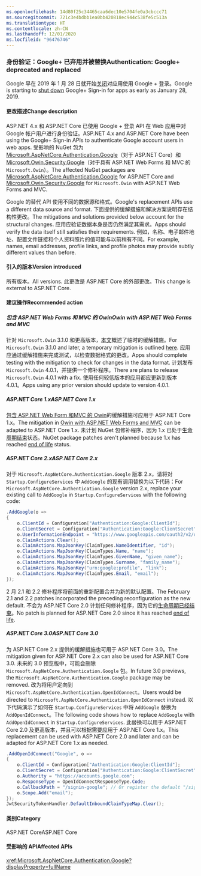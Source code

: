 ```yaml
---
ms.openlocfilehash: 14d80f25c34465caa6dec10e5704fe0a3cbccc71
ms.sourcegitcommit: 721c3e4bdbb1ea0bb420818ec944c538fe5c513a
ms.translationtype: HT
ms.contentlocale: zh-CN
ms.lasthandoff: 12/01/2020
ms.locfileid: "96476746"
---
```

### <a name="authentication-google-deprecated-and-replaced"></a><span data-ttu-id="d34b0-101">身份验证：Google+ 已弃用并被替换</span><span class="sxs-lookup"><span data-stu-id="d34b0-101">Authentication: Google+ deprecated and replaced</span></span>

<span data-ttu-id="d34b0-102">Google 早在 2019 年 1 月 28 日就开始[关闭](https://developers.google.com/+/api-shutdown)对应用使用 Google + 登录。</span><span class="sxs-lookup"><span data-stu-id="d34b0-102">Google is starting to [shut down](https://developers.google.com/+/api-shutdown) Google+ Sign-in for apps as early as January 28, 2019.</span></span>

#### <a name="change-description"></a><span data-ttu-id="d34b0-103">更改描述</span><span class="sxs-lookup"><span data-stu-id="d34b0-103">Change description</span></span>

<span data-ttu-id="d34b0-104">ASP.NET 4.x 和 ASP.NET Core 已使用 Google + 登录 API 在 Web 应用中对 Google 帐户用户进行身份验证。</span><span class="sxs-lookup"><span data-stu-id="d34b0-104">ASP.NET 4.x and ASP.NET Core have been using the Google+ Sign-in APIs to authenticate Google account users in web apps.</span></span> <span data-ttu-id="d34b0-105">受影响的 NuGet 包为 [Microsoft.AspNetCore.Authentication.Google](https://www.nuget.org/packages/Microsoft.AspNetCore.Authentication.Google/)（对于 ASP.NET Core）和 [Microsoft.Owin.Security.Google](https://www.nuget.org/packages/Microsoft.Owin.Security.Google/)（对于具有 ASP.NET Web Forms 和 MVC 的 `Microsoft.Owin`）。</span><span class="sxs-lookup"><span data-stu-id="d34b0-105">The affected NuGet packages are [Microsoft.AspNetCore.Authentication.Google](https://www.nuget.org/packages/Microsoft.AspNetCore.Authentication.Google/) for ASP.NET Core and [Microsoft.Owin.Security.Google](https://www.nuget.org/packages/Microsoft.Owin.Security.Google/) for `Microsoft.Owin` with ASP.NET Web Forms and MVC.</span></span>

<span data-ttu-id="d34b0-106">Google 的替代 API 使用不同的数据源和格式。</span><span class="sxs-lookup"><span data-stu-id="d34b0-106">Google's replacement APIs use a different data source and format.</span></span> <span data-ttu-id="d34b0-107">下面提供的缓解措施和解决方案说明存在结构性更改。</span><span class="sxs-lookup"><span data-stu-id="d34b0-107">The mitigations and solutions provided below account for the structural changes.</span></span> <span data-ttu-id="d34b0-108">应用应验证数据本身是否仍然满足其需求。</span><span class="sxs-lookup"><span data-stu-id="d34b0-108">Apps should verify the data itself still satisfies their requirements.</span></span> <span data-ttu-id="d34b0-109">例如，名称、电子邮件地址、配置文件链接和个人资料照片的值可能与以前稍有不同。</span><span class="sxs-lookup"><span data-stu-id="d34b0-109">For example, names, email addresses, profile links, and profile photos may provide subtly different values than before.</span></span>

#### <a name="version-introduced"></a><span data-ttu-id="d34b0-110">引入的版本</span><span class="sxs-lookup"><span data-stu-id="d34b0-110">Version introduced</span></span>

<span data-ttu-id="d34b0-111">所有版本。</span><span class="sxs-lookup"><span data-stu-id="d34b0-111">All versions.</span></span> <span data-ttu-id="d34b0-112">此更改是 ASP.NET Core 的外部更改。</span><span class="sxs-lookup"><span data-stu-id="d34b0-112">This change is external to ASP.NET Core.</span></span>

#### <a name="recommended-action"></a><span data-ttu-id="d34b0-113">建议操作</span><span class="sxs-lookup"><span data-stu-id="d34b0-113">Recommended action</span></span>

##### <a name="owin-with-aspnet-web-forms-and-mvc"></a><span data-ttu-id="d34b0-114">包含 ASP.NET Web Forms 和 MVC 的 Owin</span><span class="sxs-lookup"><span data-stu-id="d34b0-114">Owin with ASP.NET Web Forms and MVC</span></span>

<span data-ttu-id="d34b0-115">针对 `Microsoft.Owin` 3.1.0 和更高版本，[本文](https://github.com/aspnet/AspNetKatana/issues/251#issuecomment-449587635)概述了临时的缓解措施。</span><span class="sxs-lookup"><span data-stu-id="d34b0-115">For `Microsoft.Owin` 3.1.0 and later, a temporary mitigation is outlined [here](https://github.com/aspnet/AspNetKatana/issues/251#issuecomment-449587635).</span></span> <span data-ttu-id="d34b0-116">应用应通过缓解措施来完成测试，以检查数据格式的更改。</span><span class="sxs-lookup"><span data-stu-id="d34b0-116">Apps should complete testing with the mitigation to check for changes in the data format.</span></span> <span data-ttu-id="d34b0-117">计划发布 `Microsoft.Owin` 4.0.1，并提供一个修补程序。</span><span class="sxs-lookup"><span data-stu-id="d34b0-117">There are plans to release `Microsoft.Owin` 4.0.1 with a fix.</span></span> <span data-ttu-id="d34b0-118">使用任何较低版本的应用都应更新到版本 4.0.1。</span><span class="sxs-lookup"><span data-stu-id="d34b0-118">Apps using any prior version should update to version 4.0.1.</span></span>

##### <a name="aspnet-core-1x"></a><span data-ttu-id="d34b0-119">ASP.NET Core 1.x</span><span class="sxs-lookup"><span data-stu-id="d34b0-119">ASP.NET Core 1.x</span></span>

<span data-ttu-id="d34b0-120">[包含 ASP.NET Web Form 和MVC 的 Owin](#owin-with-aspnet-web-forms-and-mvc)的缓解措施可应用于 ASP.NET Core 1.x。</span><span class="sxs-lookup"><span data-stu-id="d34b0-120">The mitigation in [Owin with ASP.NET Web Forms and MVC](#owin-with-aspnet-web-forms-and-mvc) can be adapted to ASP.NET Core 1.x.</span></span> <span data-ttu-id="d34b0-121">未计划 NuGet 包修补程序，因为 1.x 已处于[生命周期结束](https://dotnet.microsoft.com/platform/support-policy)状态。</span><span class="sxs-lookup"><span data-stu-id="d34b0-121">NuGet package patches aren't planned because 1.x has reached [end of life](https://dotnet.microsoft.com/platform/support-policy) status.</span></span>

##### <a name="aspnet-core-2x"></a><span data-ttu-id="d34b0-122">ASP.NET Core 2.x</span><span class="sxs-lookup"><span data-stu-id="d34b0-122">ASP.NET Core 2.x</span></span>

<span data-ttu-id="d34b0-123">对于 `Microsoft.AspNetCore.Authentication.Google` 版本 2.x，请将对 `Startup.ConfigureServices` 中 `AddGoogle` 的现有调用替换为以下代码：</span><span class="sxs-lookup"><span data-stu-id="d34b0-123">For `Microsoft.AspNetCore.Authentication.Google` version 2.x, replace your existing call to `AddGoogle` in `Startup.ConfigureServices` with the following code:</span></span>

```csharp
.AddGoogle(o =>
{
    o.ClientId = Configuration["Authentication:Google:ClientId"];
    o.ClientSecret = Configuration["Authentication:Google:ClientSecret"];
    o.UserInformationEndpoint = "https://www.googleapis.com/oauth2/v2/userinfo";
    o.ClaimActions.Clear();
    o.ClaimActions.MapJsonKey(ClaimTypes.NameIdentifier, "id");
    o.ClaimActions.MapJsonKey(ClaimTypes.Name, "name");
    o.ClaimActions.MapJsonKey(ClaimTypes.GivenName, "given_name");
    o.ClaimActions.MapJsonKey(ClaimTypes.Surname, "family_name");
    o.ClaimActions.MapJsonKey("urn:google:profile", "link");
    o.ClaimActions.MapJsonKey(ClaimTypes.Email, "email");
});
```

<span data-ttu-id="d34b0-124">2 月 2.1 和 2.2 修补程序将前面的重新配置合并为新的默认配置。</span><span class="sxs-lookup"><span data-stu-id="d34b0-124">The February 2.1 and 2.2 patches incorporated the preceding reconfiguration as the new default.</span></span> <span data-ttu-id="d34b0-125">不会为 ASP.NET Core 2.0 计划任何修补程序，因为它的[生命周期已经结束](https://dotnet.microsoft.com/platform/support-policy)。</span><span class="sxs-lookup"><span data-stu-id="d34b0-125">No patch is planned for ASP.NET Core 2.0 since it has reached [end of life](https://dotnet.microsoft.com/platform/support-policy).</span></span>

##### <a name="aspnet-core-30"></a><span data-ttu-id="d34b0-126">ASP.NET Core 3.0</span><span class="sxs-lookup"><span data-stu-id="d34b0-126">ASP.NET Core 3.0</span></span>

<span data-ttu-id="d34b0-127">为 ASP.NET Core 2.x 提供的缓解措施也可用于 ASP.NET Core 3.0。</span><span class="sxs-lookup"><span data-stu-id="d34b0-127">The mitigation given for ASP.NET Core 2.x can also be used for ASP.NET Core 3.0.</span></span> <span data-ttu-id="d34b0-128">未来的 3.0 预览版中，可能会删除 `Microsoft.AspNetCore.Authentication.Google` 包。</span><span class="sxs-lookup"><span data-stu-id="d34b0-128">In future 3.0 previews, the `Microsoft.AspNetCore.Authentication.Google` package may be removed.</span></span> <span data-ttu-id="d34b0-129">改为将用户定向到 `Microsoft.AspNetCore.Authentication.OpenIdConnect`。</span><span class="sxs-lookup"><span data-stu-id="d34b0-129">Users would be directed to `Microsoft.AspNetCore.Authentication.OpenIdConnect` instead.</span></span> <span data-ttu-id="d34b0-130">以下代码演示了如何在 `Startup.ConfigureServices` 中将 `AddGoogle` 替换为 `AddOpenIdConnect`。</span><span class="sxs-lookup"><span data-stu-id="d34b0-130">The following code shows how to replace `AddGoogle` with `AddOpenIdConnect` in `Startup.ConfigureServices`.</span></span> <span data-ttu-id="d34b0-131">此替换可以用于 ASP.NET Core 2.0 及更高版本，并且可以根据需要应用于 ASP.NET Core 1.x。</span><span class="sxs-lookup"><span data-stu-id="d34b0-131">This replacement can be used with ASP.NET Core 2.0 and later and can be adapted for ASP.NET Core 1.x as needed.</span></span>

```csharp
.AddOpenIdConnect("Google", o =>
{
    o.ClientId = Configuration["Authentication:Google:ClientId"];
    o.ClientSecret = Configuration["Authentication:Google:ClientSecret"];
    o.Authority = "https://accounts.google.com";
    o.ResponseType = OpenIdConnectResponseType.Code;
    o.CallbackPath = "/signin-google"; // Or register the default "/signin-oidc"
    o.Scope.Add("email");
});
JwtSecurityTokenHandler.DefaultInboundClaimTypeMap.Clear();
```

#### <a name="category"></a><span data-ttu-id="d34b0-132">类别</span><span class="sxs-lookup"><span data-stu-id="d34b0-132">Category</span></span>

<span data-ttu-id="d34b0-133">ASP.NET Core</span><span class="sxs-lookup"><span data-stu-id="d34b0-133">ASP.NET Core</span></span>

#### <a name="affected-apis"></a><span data-ttu-id="d34b0-134">受影响的 API</span><span class="sxs-lookup"><span data-stu-id="d34b0-134">Affected APIs</span></span>

<xref:Microsoft.AspNetCore.Authentication.Google?displayProperty=fullName>

<!-- 

#### Affected APIs

`N:Microsoft.AspNetCore.Authentication.Google`

-->
